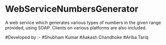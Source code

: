 # WebServiceNumbersGenerator
A web service which generates various types of numbers in the given range provided, using SOAP. Clients on various platforms are also included.

#Developed by :-
#Shubham Kumar
#Aakash Chandhoke
#Ariba Tariq
